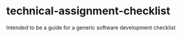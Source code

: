 # technical-assignment-checklist
Intended to be a guide for a generic software development checklist
